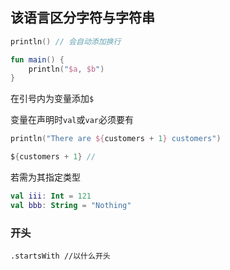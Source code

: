 ## 该语言区分字符与字符串

```kotlin
println() // 会自动添加换行
```

```kotlin
fun main() {  
    println("$a, $b")  
}
```

在引号内为变量添加`$`

变量在声明时`val`或`var`必须要有

```kotlin
println("There are ${customers + 1} customers")
```

```kotlin
${customers + 1} // 
```


若需为其指定类型

```kotlin
val iii: Int = 121  
val bbb: String = "Nothing"
```

### 开头
```
.startsWith //以什么开头
```

